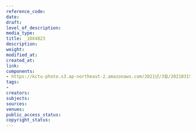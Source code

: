 ```yaml
---
reference_code: 
date: 
draft: 
level_of_description: 
media_type: 
title: _1DX4823
description: 
weight: 
modified_at: 
created_at: 
link: 
components:
- https://kctu-photo.s3.ap-northeast-2.amazonaws.com/2021년/3월/20210315_'거침없는+민주노총!+110만의+총파업'+2021년+민주노총+투쟁선포+기자회견/_1DX4823.jpg
tags:
- 
creators: 
subjects: 
sources: 
venues: 
public_access_status: 
copyright_status: 
---
```

